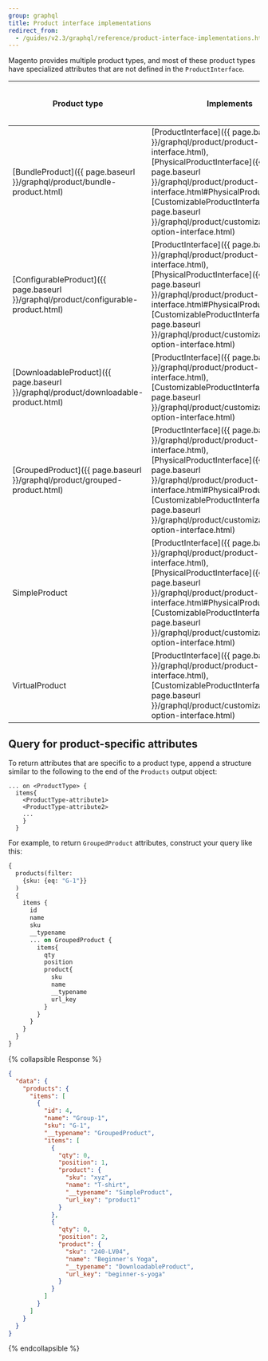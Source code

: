```yaml
---
group: graphql
title: Product interface implementations
redirect_from:
  - /guides/v2.3/graphql/reference/product-interface-implementations.html
---
```


Magento provides multiple product types, and most of these product types have specialized attributes that are not defined in the `ProductInterface`.

Product type | Implements | Has product-specific attributes?
--- | --- | ---
[BundleProduct]({{ page.baseurl }}/graphql/product/bundle-product.html) | [ProductInterface]({{ page.baseurl }}/graphql/product/product-interface.html), [PhysicalProductInterface]({{ page.baseurl }}/graphql/product/product-interface.html#PhysicalProductInterface), [CustomizableProductInterface]({{ page.baseurl }}/graphql/product/customizable-option-interface.html) | Yes
[ConfigurableProduct]({{ page.baseurl }}/graphql/product/configurable-product.html) | [ProductInterface]({{ page.baseurl }}/graphql/product/product-interface.html), [PhysicalProductInterface]({{ page.baseurl }}/graphql/product/product-interface.html#PhysicalProductInterface), [CustomizableProductInterface]({{ page.baseurl }}/graphql/product/customizable-option-interface.html) | Yes
[DownloadableProduct]({{ page.baseurl }}/graphql/product/downloadable-product.html) | [ProductInterface]({{ page.baseurl }}/graphql/product/product-interface.html),  [CustomizableProductInterface]({{ page.baseurl }}/graphql/product/customizable-option-interface.html)  | Yes
[GroupedProduct]({{ page.baseurl }}/graphql/product/grouped-product.html) | [ProductInterface]({{ page.baseurl }}/graphql/product/product-interface.html), [PhysicalProductInterface]({{ page.baseurl }}/graphql/product/product-interface.html#PhysicalProductInterface), [CustomizableProductInterface]({{ page.baseurl }}/graphql/product/customizable-option-interface.html) | Yes
SimpleProduct | [ProductInterface]({{ page.baseurl }}/graphql/product/product-interface.html), [PhysicalProductInterface]({{ page.baseurl }}/graphql/product/product-interface.html#PhysicalProductInterface), [CustomizableProductInterface]({{ page.baseurl }}/graphql/product/customizable-option-interface.html) | No
VirtualProduct | [ProductInterface]({{ page.baseurl }}/graphql/product/product-interface.html),  [CustomizableProductInterface]({{ page.baseurl }}/graphql/product/customizable-option-interface.html) | No

## Query for product-specific attributes

To return attributes that are specific to a product type, append a structure similar to the following to the end of the `Products` output object:

```text
... on <ProductType> {
  items{
    <ProductType-attribute1>
    <ProductType-attribute2>
    ...
    }
  }
```

For example, to return `GroupedProduct` attributes, construct your query like this:

```graphql
{
  products(filter:
    {sku: {eq: "G-1"}}
  )
  {
    items {
      id
      name
      sku
      __typename
      ... on GroupedProduct {
        items{
          qty
          position
          product{
            sku
            name
            __typename
            url_key
          }
        }
      }
    }
  }
}
```

{% collapsible Response %}

```json
{
  "data": {
    "products": {
      "items": [
        {
          "id": 4,
          "name": "Group-1",
          "sku": "G-1",
          "__typename": "GroupedProduct",
          "items": [
            {
              "qty": 0,
              "position": 1,
              "product": {
                "sku": "xyz",
                "name": "T-shirt",
                "__typename": "SimpleProduct",
                "url_key": "product1"
              }
            },
            {
              "qty": 0,
              "position": 2,
              "product": {
                "sku": "240-LV04",
                "name": "Beginner's Yoga",
                "__typename": "DownloadableProduct",
                "url_key": "beginner-s-yoga"
              }
            }
          ]
        }
      ]
    }
  }
}
```

{% endcollapsible %}
